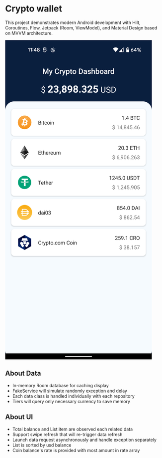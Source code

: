 # Crypto wallet

This project demonstrates modern Android development with Hilt, Coroutines, Flow, Jetpack (Room, ViewModel), and Material Design based on MVVM architecture.

![](Screenshot.png)

## About Data

- In-memory Room database for caching display
- FakeService will simulate randomly exception and delay
- Each data class is handled individually with each repository
- Tiers will query only necessary currency to save memory

## About UI

- Total balance and List item are observed each related data
- Support swipe refresh that will re-trigger data refresh
- Launch data request asynchronously and handle exception separately
- List is sorted by usd balance
- Coin balance's rate is provided with most amount in rate array

